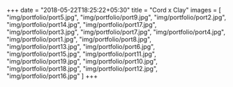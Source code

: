 +++
date = "2018-05-22T18:25:22+05:30"
title = "Cord x Clay"
images = [ "img/portfolio/port5.jpg", "img/portfolio/port9.jpg", "img/portfolio/port2.jpg", "img/portfolio/port14.jpg", "img/portfolio/port17.jpg", "img/portfolio/port3.jpg", "img/portfolio/port7.jpg", "img/portfolio/port4.jpg", "img/portfolio/port1.jpg", "img/portfolio/port8.jpg", "img/portfolio/port13.jpg", "img/portfolio/port6.jpg", "img/portfolio/port15.jpg", "img/portfolio/port11.jpg", "img/portfolio/port19.jpg", "img/portfolio/port10.jpg", "img/portfolio/port18.jpg", "img/portfolio/port12.jpg", "img/portfolio/port16.jpg" ]
+++


